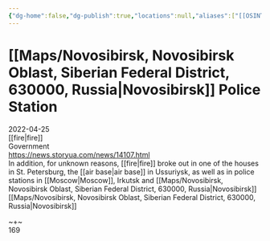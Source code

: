 ```yaml
---
{"dg-home":false,"dg-publish":true,"locations":null,"aliases":["[[OSINT Project/Maps/Novosibirsk, Novosibirsk Oblast, Siberian Federal District, 630000, Russia|Novosibirsk]] Police Station"],"location":"Novosibirsk","title":"[[OSINT Project/Maps/Novosibirsk, Novosibirsk Oblast, Siberian Federal District, 630000, Russia|Novosibirsk]] Police Station","tag":"fire, government, police station","date":"2022-04-25","linter-yaml-title-alias":"[[OSINT Project/Maps/Novosibirsk, Novosibirsk Oblast, Siberian Federal District, 630000, Russia|Novosibirsk]] Police Station","permalink":"/novosibirsk-police-station/","dgHomeLink":true,"dgPassFrontmatter":true}
---
```



# [[Maps/Novosibirsk, Novosibirsk Oblast, Siberian Federal District, 630000, Russia|Novosibirsk]] Police Station

2022-04-25  
[[fire|fire]]  
Government  
https://news.storyua.com/news/14107.html  
In addition, for unknown reasons, [[fire|fire]] broke out in one of the houses in St. Petersburg, the [[air base|air base]] in Ussuriysk, as well as in police stations in [[Moscow|Moscow]], Irkutsk and [[Maps/Novosibirsk, Novosibirsk Oblast, Siberian Federal District, 630000, Russia|Novosibirsk]]  
[[Maps/Novosibirsk, Novosibirsk Oblast, Siberian Federal District, 630000, Russia|Novosibirsk]]

~+~  
169
